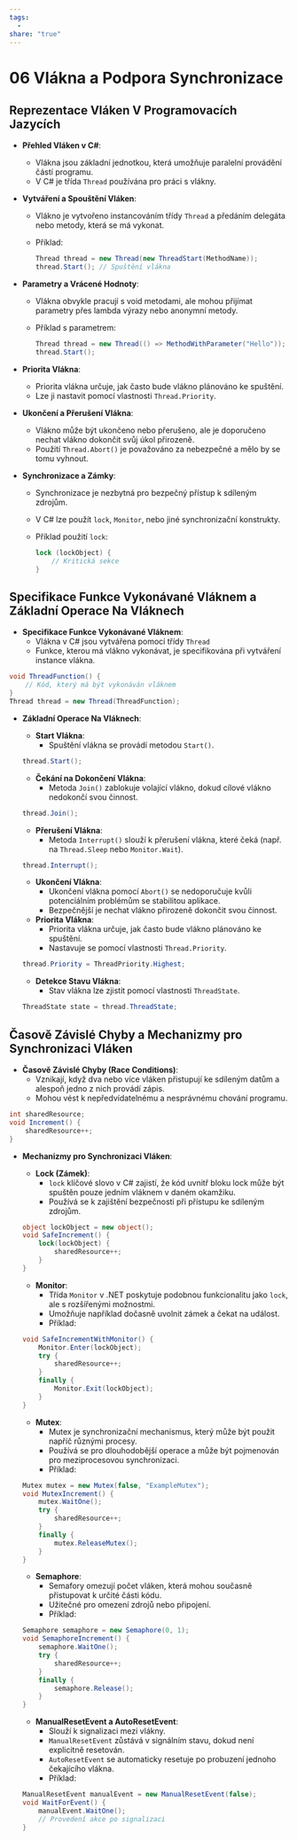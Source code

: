 ```yaml
---
tags:
  - 
share: "true"
---
```


# 06 Vlákna a Podpora Synchronizace

## Reprezentace Vláken V Programovacích Jazycích

- **Přehled Vláken v C#**:
	- Vlákna jsou základní jednotkou, která umožňuje paralelní provádění částí programu.
	- V C# je třída `Thread` používána pro práci s vlákny.
- **Vytváření a Spouštění Vláken**:
	- Vlákno je vytvořeno instancováním třídy `Thread` a předáním delegáta nebo metody, která se má vykonat.
	- Příklad:

		```csharp
		Thread thread = new Thread(new ThreadStart(MethodName));
		thread.Start(); // Spuštění vlákna
		```

- **Parametry a Vrácené Hodnoty**:
	- Vlákna obvykle pracují s void metodami, ale mohou přijímat parametry přes lambda výrazy nebo anonymní metody.
	- Příklad s parametrem:

		```csharp
		Thread thread = new Thread(() => MethodWithParameter("Hello"));
		thread.Start();
		```

- **Priorita Vlákna**:
	- Priorita vlákna určuje, jak často bude vlákno plánováno ke spuštění.
	- Lze ji nastavit pomocí vlastnosti `Thread.Priority`.
- **Ukončení a Přerušení Vlákna**:
	- Vlákno může být ukončeno nebo přerušeno, ale je doporučeno nechat vlákno dokončit svůj úkol přirozeně.
	- Použití `Thread.Abort()` je považováno za nebezpečné a mělo by se tomu vyhnout.
- **Synchronizace a Zámky**:
	- Synchronizace je nezbytná pro bezpečný přístup k sdíleným zdrojům.
	- V C# lze použít `lock`, `Monitor`, nebo jiné synchronizační konstrukty.
	- Příklad použití `lock`:

		```csharp
		lock (lockObject) {
		    // Kritická sekce
		}
		```

## Specifikace Funkce Vykonávané Vláknem a Základní Operace Na Vláknech

- **Specifikace Funkce Vykonávané Vláknem**:
	- Vlákna v C# jsou vytvářena pomocí třídy `Thread` 
	- Funkce, kterou má vlákno vykonávat, je specifikována při vytváření instance vlákna.

```csharp
void ThreadFunction() {
	// Kód, který má být vykonáván vláknem
}
Thread thread = new Thread(ThreadFunction);
```

- **Základní Operace Na Vláknech**:
	- **Start Vlákna**:
		- Spuštění vlákna se provádí metodou `Start()`.

	```csharp
	thread.Start();
	```

	- **Čekání na Dokončení Vlákna**:
		- Metoda `Join()` zablokuje volající vlákno, dokud cílové vlákno nedokončí svou činnost.

	```csharp
	thread.Join();
	```

	- **Přerušení Vlákna**:
		- Metoda `Interrupt()` slouží k přerušení vlákna, které čeká (např. na `Thread.Sleep` nebo `Monitor.Wait`).

	```csharp
	thread.Interrupt();
	```

	- **Ukončení Vlákna**:
		- Ukončení vlákna pomocí `Abort()` se nedoporučuje kvůli potenciálním problémům se stabilitou aplikace.
		- Bezpečnější je nechat vlákno přirozeně dokončit svou činnost.
	- **Priorita Vlákna**:
		- Priorita vlákna určuje, jak často bude vlákno plánováno ke spuštění.
		- Nastavuje se pomocí vlastnosti `Thread.Priority`.

	```csharp
	thread.Priority = ThreadPriority.Highest;
	```

	- **Detekce Stavu Vlákna**:
		- Stav vlákna lze zjistit pomocí vlastnosti `ThreadState`.

	```csharp
	ThreadState state = thread.ThreadState;
	```

## Časově Závislé Chyby a Mechanizmy pro Synchronizaci Vláken

- **Časově Závislé Chyby (Race Conditions)**:
	- Vznikají, když dva nebo více vláken přistupují ke sdíleným datům a alespoň jedno z nich provádí zápis.
	- Mohou vést k nepředvídatelnému a nesprávnému chování programu.

```csharp
int sharedResource;
void Increment() {
	sharedResource++;
}
```

- **Mechanizmy pro Synchronizaci Vláken**:
	- **Lock (Zámek)**:
		- `lock` klíčové slovo v C# zajistí, že kód uvnitř bloku lock může být spuštěn pouze jedním vláknem v daném okamžiku.
		- Používá se k zajištění bezpečnosti při přístupu ke sdíleným zdrojům.

	```csharp
	object lockObject = new object();
	void SafeIncrement() {
		lock(lockObject) {
			sharedResource++;
		}
	}
	```

	- **Monitor**:
		- Třída `Monitor` v .NET poskytuje podobnou funkcionalitu jako `lock`, ale s rozšířenými možnostmi.
		- Umožňuje například dočasně uvolnit zámek a čekat na událost.
		- Příklad:

	```csharp
	void SafeIncrementWithMonitor() {
		Monitor.Enter(lockObject);
		try {
			sharedResource++;
		}
		finally {
			Monitor.Exit(lockObject);
		}
	}
	```

	- **Mutex**:
		- Mutex je synchronizační mechanismus, který může být použit napříč různými procesy.
		- Používá se pro dlouhodobější operace a může být pojmenován pro meziprocesovou synchronizaci.
		- Příklad:

	```csharp
	Mutex mutex = new Mutex(false, "ExampleMutex");
	void MutexIncrement() {
		mutex.WaitOne();
		try {
			sharedResource++;
		}
		finally {
			mutex.ReleaseMutex();
		}
	}
	```

	- **Semaphore**:
		- Semafory omezují počet vláken, která mohou současně přistupovat k určité části kódu.
		- Užitečné pro omezení zdrojů nebo připojení.
		- Příklad:

	```csharp
	Semaphore semaphore = new Semaphore(0, 1);
	void SemaphoreIncrement() {
		semaphore.WaitOne();
		try {
			sharedResource++;
		}
		finally {
			semaphore.Release();
		}
	}
	```

	- **ManualResetEvent a AutoResetEvent**:
		- Slouží k signalizaci mezi vlákny.
		- `ManualResetEvent` zůstává v signálním stavu, dokud není explicitně resetován.
		- `AutoResetEvent` se automaticky resetuje po probuzení jednoho čekajícího vlákna.
		- Příklad:

	```csharp
	ManualResetEvent manualEvent = new ManualResetEvent(false);
	void WaitForEvent() {
		manualEvent.WaitOne();
		// Provedení akce po signalizaci
	}
	```
